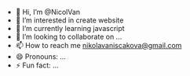 - 👋 Hi, I’m @NicolVan
- 👀 I’m interested in create website
- 🌱 I’m currently learning javascript
- 💞️ I’m looking to collaborate on ...
- 📫 How to reach me nikolavaniscakova@gmail.com
- 😄 Pronouns: ...
- ⚡ Fun fact: ...

<!---
NicolVan/NicolVan is a ✨ special ✨ repository because its `README.md` (this file) appears on your GitHub profile.
You can click the Preview link to take a look at your changes.
--->
